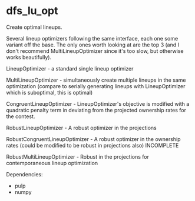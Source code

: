 # dfs_lu_opt
Create optimal lineups.

Several lineup optimizers following the same interface, each one some variant off the base. The only ones worth looking at are the top 3 (and I don't recommend MultiLineupOptimizer since it's too slow, but otherwise works beautifully).

LineupOptimizer - a standard single lineup optimizer

MultiLineupOptimizer - simultaneously create multiple lineups in the same optimization (compare to serially generating lineups with LineupOptimizer which is suboptimal, this is optimal)

CongruentLineupOptimizer - LineupOptimizer's objective is modified with a quadratic penalty term in deviating from the projected ownership rates for the contest.

RobustLineupOptimizer - A robust optimizer in the projections

RobustCongruentLineupOptimizer - A robust optimizer in the ownership rates (could be modified to be robust in projections also) INCOMPLETE

RobustMultiLineupOptimizer - Robust in the projections for contemporaneous lineup optimization

Dependencies:
- pulp
- numpy

